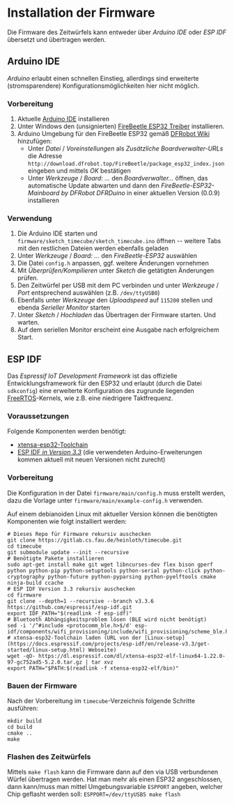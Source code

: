 Installation der Firmware
=========================

Die Firmware des Zeitwürfels kann entweder über *Arduino IDE* oder *ESP IDF* übersetzt und übertragen werden.


Arduino IDE
-----------

*Arduino* erlaubt einen schnellen Einstieg, allerdings sind erweiterte (stromsparendere) Konfigurationsmöglichkeiten hier nicht möglich.

### Vorbereitung

  1. Aktuelle [Arduino IDE](https://www.arduino.cc/en/main/software) installieren
  2. Unter Windows den (unsignierten) [FireBeetle ESP32 Treiber](https://git.oschina.net/dfrobot/FireBeetle-ESP32/raw/master/FireBeetle-ESP32.inf) installieren.
  3. Arduino Umgebung für den FireBeetle ESP32 gemäß [DFRobot Wiki](https://wiki.dfrobot.com/FireBeetle_ESP32_IOT_Microcontroller(V3.0)__Supports_Wi-Fi_&_Bluetooth__SKU__DFR0478) hinzufügen:
     * Unter *Datei* / *Voreinstellungen* als *Zusätzliche Boardverwalter-URLs* die Adresse `http://download.dfrobot.top/FireBeetle/package_esp32_index.json` eingeben und mittels *OK* bestätigen
     * Unter *Werkzeuge* / *Board: ...* den *Boardverwalter...* öffnen, das automatische Update abwarten und dann den *FireBeetle-ESP32-Mainboard by DFRobot DFRDuino* in einer aktuellen Version (0.0.9) installieren


### Verwendung

  1. Die Arduino IDE starten und `firmware/sketch_timecube/sketch_timecube.ino` öffnen -- weitere Tabs mit den restlichen Dateien werden ebenfalls geladen
  2. Unter *Werkzeuge* / *Board: ...* den *FireBeetle-ESP32* auswählen
  3. Die Datei `config.h` anpassen, ggf. weitere Änderungen vornehmen
  4. Mit *Überprüfen/Kompilieren* unter *Sketch* die getätigten Änderungen prüfen.
  5. Den Zeitwürfel per USB mit dem PC verbinden und unter *Werkzeuge* / *Port* entsprechend auswählen (z.B. `/dev/ttyUSB0`)
  6. Ebenfalls unter *Werkzeuge* den *Uploadspeed* auf `115200` stellen und ebenda *Serieller Monitor* starten
  7. Unter *Sketch* / *Hochladen* das Übertragen der Firmware starten. Und warten.
  8. Auf dem seriellen Monitor erscheint eine Ausgabe nach erfolgreichem Start.


ESP IDF
-------

Das *Espressif IoT Development Framework* ist das offizielle Entwicklungsframework für den ESP32 und erlaubt (durch die Datei `sdkconfig`) eine erweiterte Konfiguration des zugrunde liegenden [FreeRTOS](https://www.freertos.org/)-Kernels, wie z.B. eine niedrigere Taktfrequenz.

### Voraussetzungen

Folgende Komponenten werden benötigt:

  * [xtensa-esp32-Toolchain](https://docs.espressif.com/projects/esp-idf/en/release-v3.3/get-started/linux-setup.html)
  * [ESP IDF *in Version 3.3*](https://github.com/espressif/esp-idf) (die verwendeten Arduino-Erweiterungen kommen aktuell mit neuen Versionen nicht zurecht)


### Vorbereitung

Die Konfiguration in der Datei `firmware/main/config.h` muss erstellt werden,
dazu die Vorlage unter `firmware/main/example-config.h` verwenden.

Auf einem debianoiden Linux mit aktueller Version können die benötigten Komponenten wie folgt installiert werden:

    # Dieses Repo für Firmware rekursiv auschecken
    git clone https://gitlab.cs.fau.de/heinloth/timecube.git
    cd timecube
    git submodule update --init --recursive
    # Benötigte Pakete installieren
    sudo apt-get install make git wget libncurses-dev flex bison gperf python python-pip python-setuptools python-serial python-click python-cryptography python-future python-pyparsing python-pyelftools cmake ninja-build ccache
    # ESP IDF Version 3.3 rekursiv auschecken
    cd firmware
    git clone --depth=1 --recursive --branch v3.3.6 https://github.com/espressif/esp-idf.git
    export IDF_PATH="$(readlink -f esp-idf)"
    # Bluetooth Abhängigkeitsproblem lösen (BLE wird nicht benötigt)
    sed -i '/^#include <protocomm_ble.h>$/d' esp-idf/components/wifi_provisioning/include/wifi_provisioning/scheme_ble.h
    # xtensa-esp32-Toolchain laden (URL von der [Linux-setup](https://docs.espressif.com/projects/esp-idf/en/release-v3.3/get-started/linux-setup.html) Webseite)
    wget -qO- https://dl.espressif.com/dl/xtensa-esp32-elf-linux64-1.22.0-97-gc752ad5-5.2.0.tar.gz | tar xvz
    export PATH="$PATH:$(readlink -f xtensa-esp32-elf/bin)"


### Bauen der Firmware

Nach der Vorbereitung im `timecube`-Verzeichnis folgende Schritte ausführen:

    mkdir build
    cd build
    cmake ..
    make


### Flashen des Zeitwürfels

Mittels `make flash` kann die Firmware dann auf den via USB verbundenen Würfel übertragen werden.
Hat man mehr als einen ESP32 angeschlossen, dann kann/muss man mittel Umgebungsvariable `ESPPORT` angeben, welcher Chip geflasht werden soll:
`ESPPORT=/dev/ttyUSB5 make flash`

